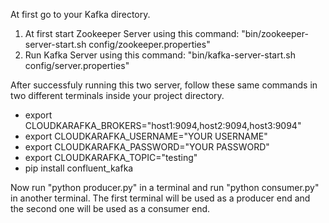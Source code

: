 At first go to your Kafka directory.

1. At first start Zookeeper Server using this command: "bin/zookeeper-server-start.sh config/zookeeper.properties"
2. Run Kafka Server using this command: "bin/kafka-server-start.sh config/server.properties"

After successfuly running this two server, follow these same commands in two different terminals inside your project directory.

* export CLOUDKARAFKA_BROKERS="host1:9094,host2:9094,host3:9094"
* export CLOUDKARAFKA_USERNAME="YOUR USERNAME"
* export CLOUDKARAFKA_PASSWORD="YOUR PASSWORD"
* export CLOUDKARAFKA_TOPIC="testing"
* pip install confluent_kafka

Now run "python producer.py" in a terminal and run "python consumer.py" in another terminal.
The first terminal will be used as a producer end and the second one will be used as a consumer end.
